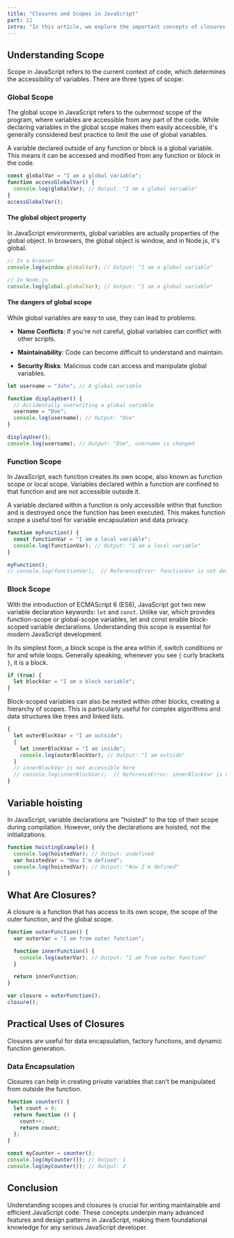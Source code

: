```yaml
---
title: "Closures and Scopes in JavaScript"
part: 12
intro: "In this article, we explore the important concepts of closures and scopes in JavaScript. Understand how scope works, what closures are, and how to use these features to write cleaner, more maintainable code."
---
```


## Understanding Scope

Scope in JavaScript refers to the current context of code, which determines the
accessibility of variables. There are three types of scope:

### Global Scope

The global scope in JavaScript refers to the outermost scope of the program,
where variables are accessible from any part of the code. While declaring
variables in the global scope makes them easily accessible, it's generally
considered best practice to limit the use of global variables.

A variable declared outside of any function or block is a global variable. This
means it can be accessed and modified from any function or block in the code.

```javascript
const globalVar = "I am a global variable";
function accessGlobalVar() {
  console.log(globalVar); // Output: "I am a global variable"
}
accessGlobalVar();
```

#### The global object property

In JavaScript environments, global variables are actually properties of the
global object. In browsers, the global object is window, and in Node.js, it's
global.

```javascript
// In a browser
console.log(window.globalVar); // Output: "I am a global variable"

// In Node.js
console.log(global.globalVar); // Output: "I am a global variable"
```

#### The dangers of global scope

While global variables are easy to use, they can lead to problems:

- **Name Conflicts**: If you're not careful, global variables can conflict with
  other scripts.

- **Maintainability**: Code can become difficult to understand and maintain.

- **Security Risks**: Malicious code can access and manipulate global variables.

```javascript
let username = "John"; // A global variable

function displayUser() {
  // Accidentally overwriting a global variable
  username = "Doe";
  console.log(username); // Output: "Doe"
}

displayUser();
console.log(username); // Output: "Doe", username is changed
```

### Function Scope

In JavaScript, each function creates its own scope, also known as function scope
or local scope. Variables declared within a function are confined to that
function and are not accessible outside it.

A variable declared within a function is only accessible within that function
and is destroyed once the function has been executed. This makes function scope
a useful tool for variable encapsulation and data privacy.

```javascript
function myFunction() {
  const functionVar = "I am a local variable";
  console.log(functionVar); // Output: "I am a local variable"
}

myFunction();
// console.log(functionVar);  // ReferenceError: functionVar is not defined
```

### Block Scope

With the introduction of ECMAScript 6 (ES6), JavaScript got two new variable
declaration keywords: `let` and `const`. Unlike var, which provides
function-scope or global-scope variables, let and const enable block-scoped
variable declarations. Understanding this scope is essential for modern
JavaScript development.

In its simplest form, a block scope is the area within if, switch conditions or
for and while loops. Generally speaking, whenever you see `{` curly brackets
`}`, it is a block.

```javascript
if (true) {
  let blockVar = "I am a block variable";
}
```

Block-scoped variables can also be nested within other blocks, creating a
hierarchy of scopes. This is particularly useful for complex algorithms and data
structures like trees and linked lists.

```javascript
{
  let outerBlockVar = "I am outside";
  {
    let innerBlockVar = "I am inside";
    console.log(outerBlockVar); // Output: "I am outside"
  }
  // innerBlockVar is not accessible here
  // console.log(innerBlockVar);  // ReferenceError: innerBlockVar is not defined
}
```

## Variable hoisting

In JavaScript, variable declarations are "hoisted" to the top of their scope
during compilation. However, only the declarations are hoisted, not the
initializations.

```javascript
function hoistingExample() {
  console.log(hoistedVar); // Output: undefined
  var hoistedVar = "Now I'm defined";
  console.log(hoistedVar); // Output: "Now I'm defined"
}
```

## What Are Closures?

A closure is a function that has access to its own scope, the scope of the outer
function, and the global scope.

```javascript
function outerFunction() {
  var outerVar = "I am from outer function";

  function innerFunction() {
    console.log(outerVar); // Output: "I am from outer function"
  }

  return innerFunction;
}

var closure = outerFunction();
closure();
```

## Practical Uses of Closures

Closures are useful for data encapsulation, factory functions, and dynamic
function generation.

### Data Encapsulation

Closures can help in creating private variables that can't be manipulated from
outside the function.

```javascript
function counter() {
  let count = 0;
  return function () {
    count++;
    return count;
  };
}

const myCounter = counter();
console.log(myCounter()); // Output: 1
console.log(myCounter()); // Output: 2
```

## Conclusion

Understanding scopes and closures is crucial for writing maintainable and
efficient JavaScript code. These concepts underpin many advanced features and
design patterns in JavaScript, making them foundational knowledge for any
serious JavaScript developer.

